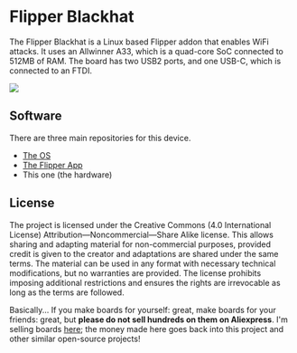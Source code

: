 # Flipper Blackhat

The Flipper Blackhat is a Linux based Flipper addon that enables WiFi attacks. It uses an Allwinner A33, which is a quad-core SoC connected to 512MB of RAM. The board has two USB2 ports, and one USB-C, which is connected to an FTDI.

![](img/blackhat3.jpg)

## Software
There are three main repositories for this device.
- [The OS](https://github.com/o7-machinehum/flipper-blackhat-os)
- [The Flipper App](https://github.com/o7-machinehum/flipper-blackhat-app)
- This one (the hardware)

## License
The project is licensed under the Creative Commons (4.0 International License) Attribution—Noncommercial—Share Alike license. This allows sharing and adapting material for non-commercial purposes, provided credit is given to the creator and adaptations are shared under the same terms. The material can be used in any format with necessary technical modifications, but no warranties are provided. The license prohibits imposing additional restrictions and ensures the rights are irrevocable as long as the terms are followed.

Basically... If you make boards for yourself: great, make boards for your friends: great, but **please do not sell hundreds on them on Aliexpress**. I'm selling boards [here](https://shop.rootkitlabs.com/products/flipper-blackhat); the money made here goes back into this project and other similar open-source projects!
